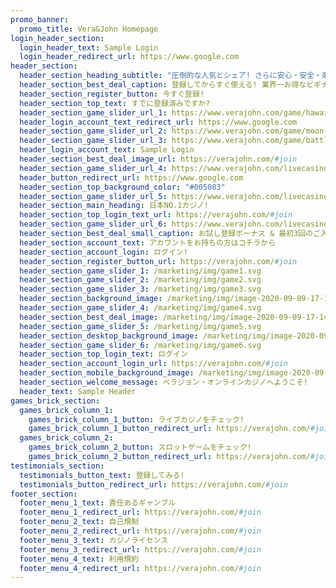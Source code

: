 ```yaml
---
promo_banner:
  promo_title: Vera&John Homepage
login_header_section:
  login_header_text: Sample Login
  login_header_redirect_url: https://www.google.com
header_section:
  header_section_heading_subtitle: "圧倒的な人気とシェア! さらに安心・安全・楽しいの3拍子がばっちり揃う、業界ナンバーワンカジノで遊んじゃおう! "
  header_section_best_deal_caption: 登録してからすぐ使える! 業界一お得なビギナーズボーナスのおまけつき!
  header_section_register_button: 今すぐ登録!
  header_section_top_text: すでに登録済みですか?
  header_section_game_slider_url_1: https://www.verajohn.com/game/hawaiian-dream
  header_login_account_text_redirect_url: https://www.google.com
  header_section_game_slider_url_2: https://www.verajohn.com/game/moon-princess
  header_section_game_slider_url_3: https://www.verajohn.com/game/battle-dwarf
  header_login_account_text: Sample Login
  header_section_best_deal_image_url: https://verajohn.com/#join
  header_section_game_slider_url_4: https://www.verajohn.com/livecasino
  header_button_redirect_url: https://www.google.com
  header_section_top_background_color: "#005083"
  header_section_game_slider_url_5: https://www.verajohn.com/livecasino
  header_section_main_heading: 日本NO.1カジノ!
  header_section_top_login_text_url: https://verajohn.com/#join
  header_section_game_slider_url_6: https://www.verajohn.com/livecasino
  header_section_best_deal_small_caption: お試し登録ボーナス & 最初3回のご入金に合計最大$1000ボーナスをプレゼント!
  header_section_account_text: アカウントをお持ちの方はコチラから
  header_section_account_login: ログイン!
  header_section_register_button_url: https://verajohn.com/#join
  header_section_game_slider_1: /marketing/img/game1.svg
  header_section_game_slider_2: /marketing/img/game2.svg
  header_section_game_slider_3: /marketing/img/game3.svg
  header_section_background_image: /marketing/img/image-2020-09-09-17-14-48-442.png
  header_section_game_slider_4: /marketing/img/game4.svg
  header_section_best_deal_image: /marketing/img/image-2020-09-09-17-14-48-360.png
  header_section_game_slider_5: /marketing/img/game5.svg
  header_section_desktop_background_image: /marketing/img/image-2020-09-09-17-14-48-506.png
  header_section_game_slider_6: /marketing/img/game6.svg
  header_section_top_login_text: ログイン
  header_section_account_login_url: https://verajohn.com/#join
  header_section_mobile_background_image: /marketing/img/image-2020-09-09-17-14-48-442.png
  header_section_welcome_message: ベラジョン・オンラインカジノへようこそ!
  header_text: Sample Header
games_brick_section:
  games_brick_column_1:
    games_brick_column_1_button: ライブカジノをチェック!
    games_brick_column_1_button_redirect_url: https://verajohn.com/#join
  games_brick_column_2:
    games_brick_column_2_button: スロットゲームをチェック!
    games_brick_column_2_button_redirect_url: https://verajohn.com/#join
testimonials_section:
  testimonials_button_text: 登録してみる!
  testimonials_button_redirect_url: https://verajohn.com/#join
footer_section:
  footer_menu_1_text: 責任あるギャンブル
  footer_menu_1_redirect_url: https://verajohn.com/#join
  footer_menu_2_text: 自己規制
  footer_menu_2_redirect_url: https://verajohn.com/#join
  footer_menu_3_text: カジノライセンス
  footer_menu_3_redirect_url: https://verajohn.com/#join
  footer_menu_4_text: 利用規約
  footer_menu_4_redirect_url: https://verajohn.com/#join
---
```

